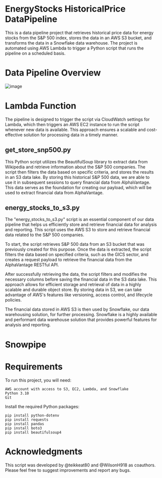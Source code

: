 # EnergyStocks HistoricalPrice DataPipeline  
This is a data pipeline project that retrieves historical price data for energy stocks from the S&P 500 index, stores the data in an AWS S3 bucket, and transforms the data in a Snowflake data warehouse. The project is automated using AWS Lambda to trigger a Python script that runs the pipeline on a scheduled basis.

# Data Pipeline Overview  
![image](https://user-images.githubusercontent.com/117455557/235351811-d7142884-5295-48de-8960-09c35f3775d7.png)  

# Lambda Function  
The pipeline is designed to trigger the script via CloudWatch settings for Lambda, which then triggers an AWS EC2 instance to run the script whenever new data is available. This approach ensures a scalable and cost-effective solution for processing data in a timely manner.  

## get_store_snp500.py  
This Python script utilizes the BeautifulSoup library to extract data from Wikipedia and retrieve information about the S&P 500 companies. The script then filters the data based on specific criteria, and stores the results in an S3 data lake. By storing this historical S&P 500 data, we are able to use it in subsequent sessions to query financial data from AlphaVantage. This data serves as the foundation for creating our payload, which will be used to extract financial data from AlphaVantage.  

## energy_stocks_to_s3.py  
The "energy_stocks_to_s3.py" script is an essential component of our data pipeline that helps us efficiently store and retrieve financial data for analysis and reporting. This script uses the AWS S3 to store and retrieve financial data related to the S&P 500 companies.  

To start, the script retrieves S&P 500 data from an S3 bucket that was previously created for this purpose. Once the data is extracted, the script filters the data based on specified criteria, such as the GICS sector, and creates a request payload to retrieve the financial data from the AlphaVantage RESTful API.  

After successfully retrieving the data, the script filters and modifies the necessary columns before saving the financial data in the S3 data lake. This approach allows for efficient storage and retrieval of data in a highly scalable and durable object store. By storing data in S3, we can take advantage of AWS's features like versioning, access control, and lifecycle policies.  

The financial data stored in AWS S3 is then used by Snowflake, our data warehousing solution, for further processing. Snowflake is a highly available and performant data warehouse solution that provides powerful features for analysis and reporting.  

# Snowpipe  


# Requirements  
To run this project, you will need:

    AWS account with access to S3, EC2, Lambda, and Snowflake
    Python 3.10
    Git

Install the required Python packages:

    pip install python-dotenv
    pip install requests
    pip install pandas
    pip install boto3
    pip install beautifulsoup4
    
# Acknowledgments  
This script was developed by @teikkeat80 and @WilsonH918 as coauthors. Please feel free to suggest improvements and report any bugs.

